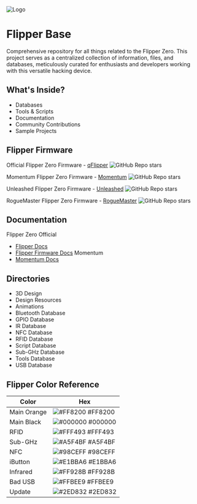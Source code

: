 
![Logo](https://honeer.se/images/logo.ng)


# Flipper Base

Comprehensive repository for all things related to the Flipper Zero. This project serves as a centralized collection of information, files, and databases, meticulously curated for enthusiasts and developers working with this versatile hacking device.


## What's Inside?

- Databases
- Tools & Scripts
- Documentation
- Community Contributions
- Sample Projects


## Flipper Firmware

Official Flipper Zero Firmware - [qFlipper](https://github.com/flipperdevices/qFlipper) ![GitHub Repo stars](https://img.shields.io/github/stars/flipperdevices/qFlipper?style=plastic)


Momentum Flipper Zero Firmware - [Momentum](https://github.com/Next-Flip) ![GitHub Repo stars](https://img.shields.io/github/stars/Next-Flip/Momentum-Firmware?style=plastic)


Unleashed Flipper Zero Firmware - [Unleashed](https://github.com/DarkFlippers/unleashed-firmware) ![GitHub Repo stars](https://img.shields.io/github/stars/DarkFlippers/unleashed-firmware?style=plastic)


RogueMaster Flipper Zero Firmware - [RogueMaster](https://github.com/RogueMaster/flipperzero-firmware-wPlugins) ![GitHub Repo stars](https://img.shields.io/github/stars/RogueMaster/flipperzero-firmware-wPlugins?style=plastic)





## Documentation
Flipper Zero Official
- [Flipper Docs](https://docs.flipper.net/)
- [Flipper Firmware Docs](https://developer.flipper.net/flipperzero/doxygen/index.html)
Momentum
- [Momentum Docs](https://github.com/Next-Flip/Momentum-Firmware/tree/dev/documentation)



## Directories

- 3D Design
- Design Resources
- Animations
- Bluetooth Database
- GPIO Database
- IR Database
- NFC Database
- RFID Database
- Script Database
- Sub-GHz Database
- Tools Database
- USB Database

## Flipper Color Reference

| Color             | Hex                                                                |
| ----------------- | ------------------------------------------------------------------ |
| Main Orange | ![#FF8200](https://via.placeholder.com/10/ff8200?text=+) #FF8200 |
| Main Black | ![#000000](https://via.placeholder.com/10/000000?text=+) #000000 |
| RFID | ![#FFF493](https://via.placeholder.com/10/FFF493?text=+) #FFF493 |
| Sub-GHz | ![#A5F4BF](https://via.placeholder.com/10/A5F4BF?text=+) #A5F4BF |
| NFC | ![#98CEFF](https://via.placeholder.com/10/98CEFF?text=+) #98CEFF |
| iButton | ![#E1BBA6](https://via.placeholder.com/10/E1BBA6?text=+) #E1BBA6 |
| Infrared | ![#FF928B](https://via.placeholder.com/10/FF928B?text=+) #FF928B |
| Bad USB | ![#FFBEE9](https://via.placeholder.com/10/FFBEE9?text=+) #FFBEE9 |
| Update | ![#2ED832](https://via.placeholder.com/10/2ED832?text=+) #2ED832 |


